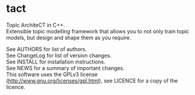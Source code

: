 tact
====

Topic ArchiteCT in C++.  
Extensible topic modelling framework that allows you to not only train topic models, but design and shape them as you require.  

See AUTHORS for list of authors.  
See ChangeLog for list of version changes.  
See INSTALL for installation instructions.  
See NEWS for a summary of important changes.  
This software uses the GPLv3 license (http://www.gnu.org/licenses/gpl.html), see LICENCE for a copy of the licence.

